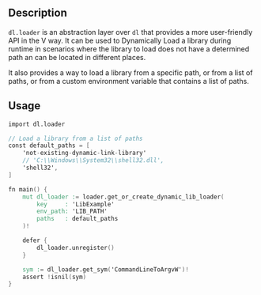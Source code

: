 ## Description

`dl.loader` is an abstraction layer over `dl` that provides a more user-friendly API in the V way.
It can be used to Dynamically Load a library during runtime in scenarios where the library to load
does not have a determined path an can be located in different places.

It also provides a way to load a library from a specific path, or from a list of paths, or from
a custom environment variable that contains a list of paths.

## Usage

```v
import dl.loader

// Load a library from a list of paths
const default_paths = [
	'not-existing-dynamic-link-library'
	// 'C:\\Windows\\System32\\shell32.dll',
	'shell32',
]

fn main() {
	mut dl_loader := loader.get_or_create_dynamic_lib_loader(
		key     : 'LibExample'
		env_path: 'LIB_PATH'
		paths   : default_paths
	)!

	defer {
		dl_loader.unregister()
	}

	sym := dl_loader.get_sym('CommandLineToArgvW')!
	assert !isnil(sym)
}
```
